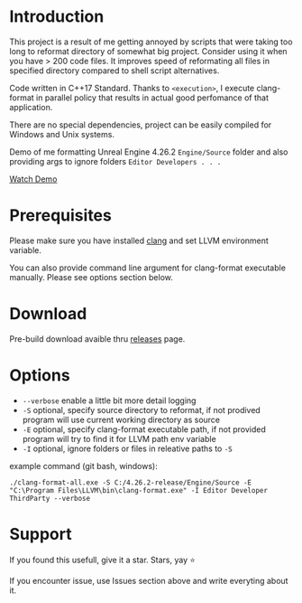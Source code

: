 # Introduction
This project is a result of me getting annoyed by scripts that were taking too long to reformat directory of somewhat big project.
Consider using it when you have > 200 code files. It improves speed of reformating all files in specified directory compared to shell script alternatives.

Code written in C++17 Standard.
Thanks to `<execution>`, I execute clang-format in parallel policy that results in actual good perfomance of that application. 

There are no special dependencies, project can be easily compiled for Windows and Unix systems. 

Demo of me formatting Unreal Engine 4.26.2 `Engine/Source` folder and also providing args to ignore folders `Editor Developers . . .`

[Watch Demo](https://youtu.be/9gjA-pANNsA)

# Prerequisites
Please make sure you have installed [clang](https://github.com/llvm/llvm-project/releases) and set LLVM environment variable.

You can also provide command line argument for clang-format executable manually. Please see options section below.

# Download
Pre-build download avaible thru [releases](https://github.com/GloryOfNight/clang-format-all/releases) page.

# Options
- `--verbose` enable a little bit more detail logging
- `-S` optional, specify source directory to reformat, if not prodived program will use current working directory as source
- `-E` optional, specify clang-format executable path, if not provided program will try to find it for LLVM path env variable
- `-I` optional, ignore folders or files in releative paths to `-S`

example command (git bash, windows):

`./clang-format-all.exe -S C:/4.26.2-release/Engine/Source -E "C:\Program Files\LLVM\bin\clang-format.exe" -I Editor Developer ThirdParty --verbose`

# Support
If you found this usefull, give it a star. Stars, yay ⭐

If you encounter issue, use Issues section above and write everyting about it.
